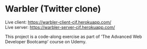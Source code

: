 # Warbler (Twitter clone)

Live client: https://warbler-client-cjf.herokuapp.com/  
Live server: https://warbler-server-cjf.herokuapp.com/

This project is a code-along exercise as part of 'The Advanced Web Developer Bootcamp' course on Udemy.